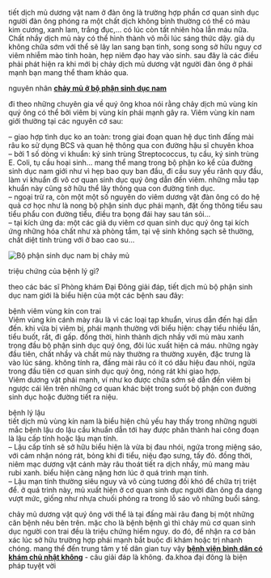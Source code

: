 <p>tiết dịch mủ dương vật nam ở đàn ông là trường hợp phần cơ quan sinh dục người đàn ông phóng ra một chất dịch không bình thường có thể có màu kim cương, xanh lam, trắng đục,&hellip; có lúc còn tất nhiên hòa lẫn máu nữa. Chất nhầy dịch mủ này có thể hình thành vô mỗi lúc sáng thức dậy. giả dụ không chữa sớm với thể sẽ lây lan sang bạn tình, song song sở hữu nguy cơ viêm nhiễm mào tinh hoàn, hẹp niêm đạo hay vào sinh. sau đây là các điều phải phát hiện ra khi mới bị chảy dịch mủ dương vật người đàn ông ở phái mạnh bạn mang thể tham khảo qua.</p>

<p>nguyên nhân <a href="http://phathaiantoanhcm.com/chay-mu-o-bo-phan-sinh-duc-nam-dung-xem-thuong-194.html"><strong>chảy mủ ở bộ phận sinh dục nam</strong></a></p>

<p>đi theo những chuyên gia về quý ông khoa nói rằng chảy dịch mủ vùng kín quý ông có thể bởi viêm bị vùng kín phái mạnh gây ra. Viêm vùng kín nam giới thường tại các nguyên cớ sau:</p>

<p>&ndash; giao hợp tình dục ko an toàn: trong giai đoạn quan hệ dục tình đấng mài râu ko sử dụng BCS và quan hệ thông qua con đường hậu sĩ chuyên khoa<br />
&ndash; bởi 1 số dòng vi khuẩn: ký sinh trùng Streptococcus, tụ cầu, ký sinh trùng E. Coli, tụ cầu hoại sinh&hellip; mang thể mang trong bộ phận ko kể của đường sinh dục nam giới như vì hẹp bao quy ban đầu, đi cầu suy yếu rãnh quy đầu, làm vi khuẩn đi vô cơ quan sinh dục quý ông dẫn đến viêm. những mẫu tạp khuẩn này cũng sở hữu thể lây thông qua con đường tình dục.<br />
&ndash; ngoại trừ ra, còn một một số nguyên do viêm dương vật đàn ông có do hệ quả cơ học như là nong bộ phận sinh dục phái mạnh, đặt ống thông tiểu sau tiểu phẩu con đường tiểu, điều tra bọng đái hay sau tán sỏi&hellip;<br />
&ndash; tại kích ứng da: một các giả dụ viêm cơ quan sinh dục quý ông tại kích ứng những hóa chất như xà phòng tắm, tại vệ sinh không sạch sẽ thường, chất diệt tinh trùng với ở bao cao su&hellip;</p>

<p><img alt="Bộ phận sinh dục nam bị chảy mủ" src="http://phathaiantoanhcm.com/upload/hinhanh/chay-mu-o-bo-phan-sinh-duc-nam-dung-xem-thuong-3(2).jpg" title="Bộ phận sinh dục nam bị chảy mủ" /></p>

<p>triệu chứng của bệnh lý gì?</p>

<p>theo các bác sĩ Phòng khám Đại Đông giải đáp, tiết dịch mủ bộ phận sinh dục nam giới là biểu hiện của một các bệnh sau đây:</p>

<p>bệnh viêm vùng kín con trai<br />
Viêm vùng kín cánh mày râu là vì các loại tạp khuẩn, virus dẫn đến hại dẫn đến. khi vừa bị viêm bị, phái mạnh thường với biểu hiện: chạy tiểu nhiều lần, tiểu buốt, rắt, đi gấp. đồng thời, hình thành dịch nhầy với mủ màu xanh trong đầu bộ phận sinh dục quý ông, đôi lúc xuất hiện cả máu. những ngày đầu tiên, chất nhầy và chất mủ này thường ra thường xuyên, đặc trưng là vào lúc sáng. không tính ra, đấng mài râu có ít có dấu hiệu đau nhói, ngứa trong đầu tiên cơ quan sinh dục quý ông, nóng rát khi giao hợp.<br />
Viêm dương vật phái mạnh, ví như ko được chữa sớm sẽ dẫn đến viêm bị ngược cái lên trên những cơ quan khác biệt trong suốt bộ phận con đường sinh dục hoặc đường tiết ra niệu.</p>

<p>bệnh lý lậu<br />
tiết dịch mủ vùng kín nam là biểu hiện chủ yếu hay thấy trong những người mắc bệnh lậu do lậu cầu khuẩn dẫn tới hay được phân thành hai công đoạn là lậu cấp tính hoặc lậu mạn tính.<br />
&ndash; Lậu cấp tính sẽ sở hữu biểu hiện là vừa bị đau nhói, ngứa trong miệng sáo, với cảm nhận nóng rát, bỏng khi đi tiểu, niệu đạo sưng, tấy đỏ. đồng thời, niêm mạc dương vật cánh mày râu thoát tiết ra dịch nhầy, mủ mang màu rubi xanh. biểu hiện càng nặng hơn lúc ở quá trình mạn tính.<br />
&ndash; Lậu mạn tính thường siêu nguy và vô cùng tương đối khó để chữa trị triệt để. ở quá trình này, mủ xuất hiện ở cơ quan sinh dục người đàn ông đa dạng vượt mức, giống như nhựa chuối phóng ra trong lỗ sáo vô những buổi sáng.</p>

<p>chảy mủ dương vật quý ông với thể là tại đấng mài râu đang bị một những căn bệnh nêu bên trên. mặc cho là bệnh bệnh gì thì chảy mủ cơ quan sinh dục người con trai đều là triệu chứng hiểm nguy. do đó, để nhận ra cơ bản xác lúc sở hữu trường hợp phái mạnh bắt buộc đi khám hoặc trị nhanh chóng. mang thể đến trung tâm y tế dân gian tuy vậy <a href="http://phathaiantoanhcm.com/benh-vien-binh-dan-co-kham-chu-nhat-khong-303.html"><strong>bệnh viện bình dân có khám chủ nhật không</strong></a> - câu giải đáp là không. đa.khoa đại đông là biện pháp tuyệt vời</p>
